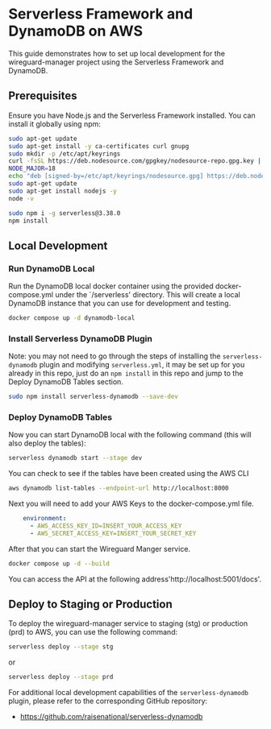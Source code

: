 # Serverless Framework and DynamoDB on AWS

This guide demonstrates how to set up local development for the wireguard-manager project using the Serverless Framework and DynamoDB.

## Prerequisites

Ensure you have Node.js and the Serverless Framework installed. You can install it globally using npm:

```bash
sudo apt-get update
sudo apt-get install -y ca-certificates curl gnupg
sudo mkdir -p /etc/apt/keyrings
curl -fsSL https://deb.nodesource.com/gpgkey/nodesource-repo.gpg.key | sudo gpg --dearmor -o /etc/apt/keyrings/nodesource.gpg
NODE_MAJOR=18
echo "deb [signed-by=/etc/apt/keyrings/nodesource.gpg] https://deb.nodesource.com/node_$NODE_MAJOR.x nodistro main" | sudo tee /etc/apt/sources.list.d/nodesource.list
sudo apt-get update
sudo apt-get install nodejs -y
node -v

sudo npm i -g serverless@3.38.0
npm install
```

## Local Development

### Run DynamoDB Local

Run the DynamoDB local docker container using the provided docker-compose.yml under the `/serverless' directory.  This will
create a local DynamoDB instance that you can use for development and testing.  

```bash
docker compose up -d dynamodb-local
```

### Install Serverless DynamoDB Plugin

Note: you may not need to go through the steps of installing the `serverless-dynamodb` plugin and modifying `serverless.yml`, it may be set up for you already in this repo, just do an `npm install` in this repo and jump to the Deploy DynamoDB Tables section.

```bash
sudo npm install serverless-dynamodb --save-dev
```

### Deploy DynamoDB Tables

Now you can start DynamoDB local with the following command (this will also deploy the tables):

```bash
serverless dynamodb start --stage dev
```

You can check to see if the tables have been created using the AWS CLI

```bash
aws dynamodb list-tables --endpoint-url http://localhost:8000
```

Next you will need to add your AWS Keys to the docker-compose.yml file. 

```yaml
    environment:
      - AWS_ACCESS_KEY_ID=INSERT_YOUR_ACCESS_KEY
      - AWS_SECRET_ACCESS_KEY=INSERT_YOUR_SECRET_KEY
```
After that you can start the Wireguard Manger service.

```bash
docker compose up -d --build
```

You can access the API at the following address'http://localhost:5001/docs'.

## Deploy to Staging or Production
To deploy the wireguard-manager service to staging (stg) or production (prd) to AWS, you can use the following command:

```bash
serverless deploy --stage stg
```
or
```bash
serverless deploy --stage prd
```

For additional local development capabilities of the `serverless-dynamodb` plugin, please refer to the corresponding GitHub repository:
- https://github.com/raisenational/serverless-dynamodb


